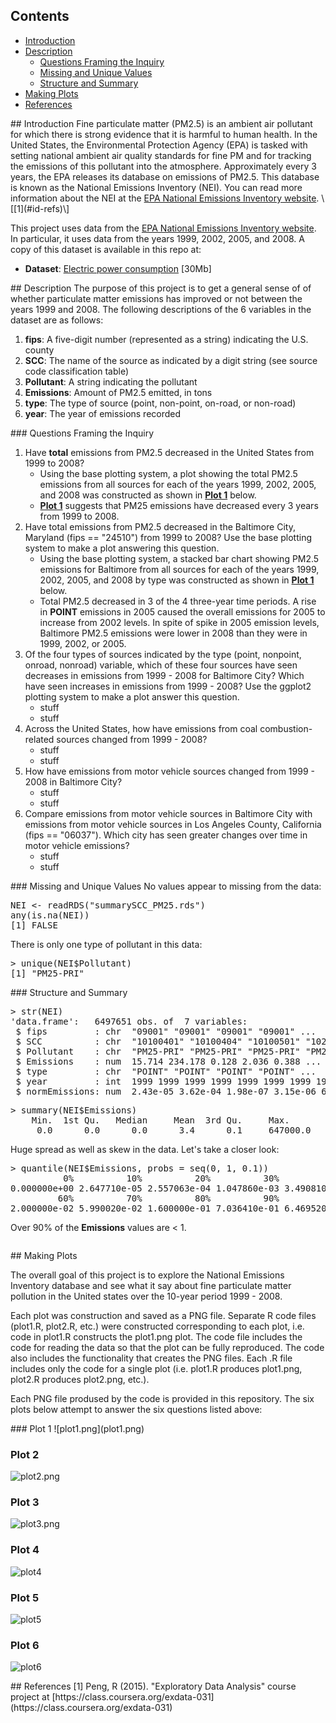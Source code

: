 ## Contents  
- [Introduction](#id-intro)  
- [Description](#id-description)  
  - [Questions Framing the Inquiry](#id-questions-inquiry)
  - [Missing and Unique Values](#id-values)
  - [Structure and Summary](#id-str-summary)
- [Making Plots](#id-making-plots)  
- [References](#id-refs)

<div id='id-intro'/>
## Introduction
Fine particulate matter (PM2.5) is an ambient air pollutant for which there is strong evidence that it is harmful to human health. In the United States, the Environmental Protection Agency (EPA) is tasked with setting national ambient air quality standards for fine PM and for tracking the emissions of this pollutant into the atmosphere. Approximately every 3 years, the EPA releases its database on emissions of PM2.5. This database is known as the National Emissions Inventory (NEI). You can read more information about the NEI at the <a href="http://www.epa.gov/ttn/chief/eiinformation.html">EPA National Emissions Inventory website</a>. \[[1](#id-refs)\]

This project uses data from the <a href="http://www.epa.gov/ttn/chief/eiinformation.html">EPA National Emissions Inventory website</a>.
In particular, it uses data from the years 1999, 2002, 2005, and 2008.  A copy of this dataset is available in this repo at:  

* <b>Dataset</b>: <a href="https://tbd">Electric power consumption</a> [30Mb]

<div id='id-description'/>
## Description
The purpose of this project is to get a general sense of of whether particulate matter emissions has improved or not between the years 1999 and 2008.
The following descriptions of the 6 variables in the dataset are as follows:

<ol>
<li><b>fips</b>: A five-digit number (represented as a string) indicating the U.S. county </li>
<li><b>SCC</b>: The name of the source as indicated by a digit string (see source code classification table) </li>
<li><b>Pollutant</b>: A string indicating the pollutant </li>
<li><b>Emissions</b>: Amount of PM2.5 emitted, in tons </li>
<li><b>type</b>: The type of source (point, non-point, on-road, or non-road) </li>
<li><b>year</b>: The year of emissions recorded </li>
</ol>

<div id='id-questions-inquiry'/>
### Questions Framing the Inquiry
<ol>
<li>Have <b>total</b> emissions from PM2.5 decreased in the United States from 1999 to 2008?
  <ul>
    <li>Using the base plotting system, a plot showing the total PM2.5 emissions from all sources for each of the years 1999, 2002, 2005, and 2008 was constructed as shown in <b><a href="#id-plot1">Plot 1</a></b> below.</li>
    <li><b><a href="#id-plot1">Plot 1</a></b> suggests that PM25 emissions have decreased every 3 years from 1999 to 2008.</li>
  </ul>
</li>
<li>Have total emissions from PM2.5 decreased in the Baltimore City, Maryland (fips == "24510") from 1999 to 2008? Use the base plotting system to make a plot answering this question.
  <ul>
    <li>Using the base plotting system, a stacked bar chart showing PM2.5 emissions for Baltimore from all sources for each of the years 1999, 2002, 2005, and 2008 by type was constructed as shown in <b><a href="#id-plot2">Plot 1</a></b> below.</li>
    <li>Total PM2.5 decreased in 3 of the 4 three-year time periods.  A rise in <b>POINT</b> emissions in 2005 caused the overall emissions for 2005 to increase from 2002 levels.  In spite of spike in 2005 emission levels, Baltimore PM2.5 emissions were lower in 2008 than they were in 1999, 2002, or 2005.</li>
  </ul>
</li>
<li>Of the four types of sources indicated by the type (point, nonpoint, onroad, nonroad) variable, which of these four sources have seen decreases in emissions from 1999 - 2008 for Baltimore City? Which have seen increases in emissions from 1999 - 2008? Use the ggplot2 plotting system to make a plot answer this question.
<ul>
    <li>stuff</li>
    <li>stuff</li>
  </ul>
</li>
<li>Across the United States, how have emissions from coal combustion-related sources changed from 1999 - 2008?
<ul>
    <li>stuff</li>
    <li>stuff</li>
  </ul>
</li>
<li>How have emissions from motor vehicle sources changed from 1999 - 2008 in Baltimore City?
<ul>
    <li>stuff</li>
    <li>stuff</li>
  </ul>
</li>
<li>Compare emissions from motor vehicle sources in Baltimore City with emissions from motor vehicle sources in Los Angeles County, California (fips == "06037"). Which city has seen greater changes over time in motor vehicle emissions?
<ul>
    <li>stuff</li>
    <li>stuff</li>
  </ul>
</li>
</ol>

<div id='id-values'/>
### Missing and Unique Values
No values appear to missing from the data:
<pre>
NEI <- readRDS("summarySCC_PM25.rds")
any(is.na(NEI))
[1] FALSE
</pre>

There is only one type of pollutant in this data:
<pre>
> unique(NEI$Pollutant)
[1] "PM25-PRI"
</pre>

<div id='id-str-summary'/>
### Structure and Summary
<pre>
> str(NEI)
'data.frame':	6497651 obs. of  7 variables:
 $ fips         : chr  "09001" "09001" "09001" "09001" ...
 $ SCC          : chr  "10100401" "10100404" "10100501" "10200401" ...
 $ Pollutant    : chr  "PM25-PRI" "PM25-PRI" "PM25-PRI" "PM25-PRI" ...
 $ Emissions    : num  15.714 234.178 0.128 2.036 0.388 ...
 $ type         : chr  "POINT" "POINT" "POINT" "POINT" ...
 $ year         : int  1999 1999 1999 1999 1999 1999 1999 1999 1999 1999 ...
 $ normEmissions: num  2.43e-05 3.62e-04 1.98e-07 3.15e-06 6.00e-07 ...
</pre>

<pre>
> summary(NEI$Emissions)
    Min.  1st Qu.   Median     Mean  3rd Qu.     Max. 
     0.0      0.0      0.0      3.4      0.1     647000.0 
</pre>  
Huge spread as well as skew in the data.  Let's take a closer look:

<pre>
> quantile(NEI$Emissions, probs = seq(0, 1, 0.1))
          0%          10%          20%          30%          40%          50% 
0.000000e+00 2.647710e-05 2.557063e-04 1.047860e-03 3.490810e-03 1.000000e-02 
         60%          70%          80%          90%         100% 
2.000000e-02 5.990020e-02 1.600000e-01 7.036410e-01 6.469520e+05 
</pre>  
Over 90% of the **Emissions** values are < 1.

<pre>
</pre>

<div id='id-making-plots'/>
## Making Plots

The overall goal of this project is to explore the National Emissions Inventory database and see what it say about fine particulate matter pollution in the United states over the 10-year period 1999 - 2008. 


Each plot was construction and saved as a PNG file.
Separate R code files (plot1.R, plot2.R, etc.) were constructed corresponding to each plot, i.e. code in plot1.R constructs the plot1.png plot. The code file includes the  code for reading the data so that the plot can be fully reproduced.  The code also includes the functionality that creates the PNG files. Each .R file includes only the code for a single plot (i.e. plot1.R produces plot1.png, plot2.R produces plot2.png, etc.).  

Each PNG file prodused by the code is provided in this repository.  The six plots below attempt to answer the six questions listed above: 

<div id='id-plot1'/>
### Plot 1
![plot1.png](plot1.png) 

### Plot 2
![plot2.png](plot2.png) 

### Plot 3
![plot3.png](plot3.png) 


### Plot 4
![plot4](plot4.png) 

### Plot 5
![plot5](plot5.png) 

### Plot 6
![plot6](plot6.png) 

<div id='id-refs'/>
## References
[1] Peng, R (2015). "Exploratory Data Analysis" course project at [https://class.coursera.org/exdata-031](https://class.coursera.org/exdata-031)

